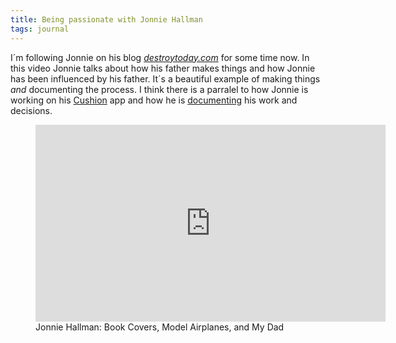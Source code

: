 ```yaml
---
title: Being passionate with Jonnie Hallman
tags: journal
---
```

I´m following Jonnie on his blog [<cite>destroytoday.com</cite>](https://destroytoday.com) for some time now. In this video Jonnie talks about how his father makes things and how Jonnie has been influenced by his father. It´s a beautiful example of making things <em>and</em> documenting the process. I think there is a parralel to how Jonnie is working on his [Cushion](https://cushionapp.com) app and how he is [documenting](https://cushionapp.com/blog) his work and decisions.

<figure>
<iframe width="560" height="315" src="https://www.youtube.com/embed/yV__6IFutwU" title="YouTube video player" frameborder="0" allow="accelerometer; autoplay; clipboard-write; encrypted-media; gyroscope; picture-in-picture; web-share" allowfullscreen></iframe>
<figcaption>Jonnie Hallman: Book Covers, Model Airplanes, and My Dad</figcaption>
</figure>